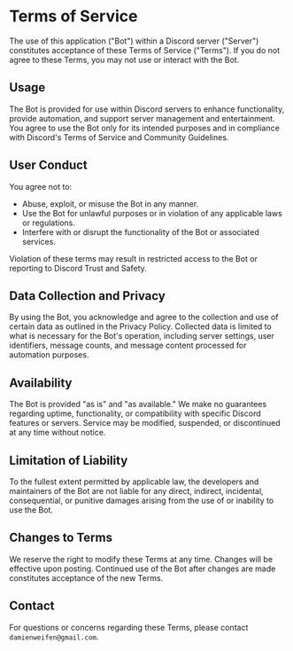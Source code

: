 # Terms of Service
The use of this application ("Bot") within a Discord server ("Server") constitutes acceptance of these Terms of Service ("Terms").
If you do not agree to these Terms, you may not use or interact with the Bot.

## Usage
The Bot is provided for use within Discord servers to enhance functionality, provide automation, and support server management and entertainment.
You agree to use the Bot only for its intended purposes and in compliance with Discord's Terms of Service and Community Guidelines.

## User Conduct
You agree not to:

- Abuse, exploit, or misuse the Bot in any manner.
- Use the Bot for unlawful purposes or in violation of any applicable laws or regulations.
- Interfere with or disrupt the functionality of the Bot or associated services.

Violation of these terms may result in restricted access to the Bot or reporting to Discord Trust and Safety.

## Data Collection and Privacy
By using the Bot, you acknowledge and agree to the collection and use of certain data as outlined in the Privacy Policy.
Collected data is limited to what is necessary for the Bot's operation, including server settings, user identifiers, message counts, and message content processed for automation purposes.

## Availability
The Bot is provided "as is" and "as available."
We make no guarantees regarding uptime, functionality, or compatibility with specific Discord features or servers.
Service may be modified, suspended, or discontinued at any time without notice.

## Limitation of Liability
To the fullest extent permitted by applicable law, the developers and maintainers of the Bot are not liable for any direct, indirect, incidental, consequential, or punitive damages arising from the use of or inability to use the Bot.

## Changes to Terms
We reserve the right to modify these Terms at any time.
Changes will be effective upon posting. Continued use of the Bot after changes are made constitutes acceptance of the new Terms.

## Contact
For questions or concerns regarding these Terms, please contact `damienweifen@gmail.com`.
